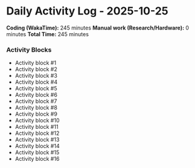 # Daily Activity Log - 2025-10-25

**Coding (WakaTime):** 245 minutes
**Manual work (Research/Hardware):** 0 minutes
**Total Time:** 245 minutes

### Activity Blocks
- Activity block #1
- Activity block #2
- Activity block #3
- Activity block #4
- Activity block #5
- Activity block #6
- Activity block #7
- Activity block #8
- Activity block #9
- Activity block #10
- Activity block #11
- Activity block #12
- Activity block #13
- Activity block #14
- Activity block #15
- Activity block #16
